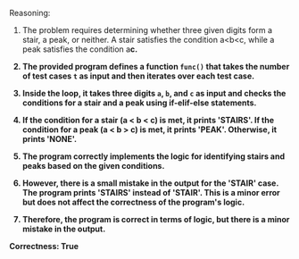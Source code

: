 Reasoning:

1. The problem requires determining whether three given digits form a stair, a peak, or neither. A stair satisfies the condition a<b<c, while a peak satisfies the condition a<b>c.

2. The provided program defines a function `func()` that takes the number of test cases `t` as input and then iterates over each test case.

3. Inside the loop, it takes three digits `a`, `b`, and `c` as input and checks the conditions for a stair and a peak using if-elif-else statements.

4. If the condition for a stair (a < b < c) is met, it prints 'STAIRS'. If the condition for a peak (a < b > c) is met, it prints 'PEAK'. Otherwise, it prints 'NONE'.

5. The program correctly implements the logic for identifying stairs and peaks based on the given conditions.

6. However, there is a small mistake in the output for the 'STAIR' case. The program prints 'STAIRS' instead of 'STAIR'. This is a minor error but does not affect the correctness of the program's logic.

7. Therefore, the program is correct in terms of logic, but there is a minor mistake in the output.

Correctness: **True**